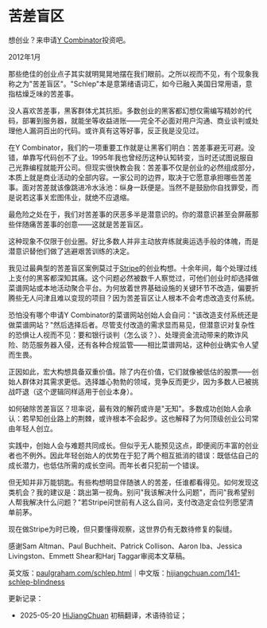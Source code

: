 


# 苦差盲区

想创业？来申请[Y Combinator](http://ycombinator.com/apply.html)投资吧。

2012年1月

那些绝佳的创业点子其实就明晃晃地摆在我们眼前。之所以视而不见，有个现象我称之为"苦差盲区"。"Schlep"本是意第绪语词汇，如今已融入美国日常用语，意指枯燥乏味的苦差事。

没人喜欢苦差事，黑客群体尤其抗拒。多数创业的黑客都幻想仅需编写精妙的代码，部署到服务器，就能坐等收益进账——完全不必面对用户沟通、商业谈判或处理他人漏洞百出的代码。或许真有这等好事，反正我是没见过。

在Y Combinator，我们的一项重要工作就是让黑客们明白：苦差事避无可避。没错，单靠写代码创不了业。1995年我也曾经历这种认知转变，当时还试图说服自己光靠编程就能开公司。但现实很快教会我：苦差事不仅是创业的必然组成部分，本质上就是商业活动的全部内容。一家公司的边界，取决于它愿意承担哪些苦差事。面对苦差就该像跳进冷水泳池：纵身一跃便是。当然不是鼓励你自找罪受，而是说若这事关宏图伟业，就绝不应退缩。

最危险之处在于，我们对苦差事的厌恶多半是潜意识的。你的潜意识甚至会屏蔽那些伴随痛苦差事的创意——这就是苦差盲区。

这种现象不仅限于创业圈。好比多数人并非主动放弃练就奥运选手般的体魄，而是潜意识替他们做了逃避艰苦训练的决定。

我见过最典型的苦差盲区案例莫过于[Stripe](http://stripe.com)的创业构想。十余年间，每个处理过线上支付的黑客都深知其痛。这个问题必然被数千人察觉过，可他们创业时却选择做菜谱网站或本地活动聚合平台。为何放着世界基础设施的关键环节不改造，偏要折腾些无人问津且难以变现的项目？因为苦差盲区让人根本不会考虑改造支付系统。

恐怕没有哪个申请Y Combinator的菜谱网站创始人会自问："该改造支付系统还是做菜谱网站？"然后选择后者。尽管支付改造的需求显而易见，但潜意识对复杂性的恐惧让人视而不见：要和银行谈判（怎么谈？）、处理资金流动带来的欺诈风险、防范服务器入侵，还有各种合规监管——相比菜谱网站，这种创业确实令人望而生畏。

正因如此，宏大构想具备双重价值。除了内在价值，它们就像被低估的股票——创始人群体对其需求更低。选择雄心勃勃的领域，竞争反而更少，因为多数人已被挑战吓退（这个逻辑同样适用于创业本身）。

如何破除苦差盲区？坦率说，最有效的解药或许是"无知"。多数成功创始人会承认：若早知创业路上的荆棘，或许根本不会起步。这也解释了为何顶级创业公司常由年轻人创立。

实践中，创始人会与难题共同成长。但似乎无人能预见这点，即便阅历丰富的创业者也不例外。因此年轻创始人的优势在于犯了两个相互抵消的错误：既低估自己的成长潜力，也低估所需的成长空间。而年长者只犯前一个错误。

但无知并非万能钥匙。有些构想明显伴随骇人的苦差，任谁都看得见。如何发现这类机会？我的建议是：跳出第一视角。别问"我该解决什么问题"，而问"我希望别人帮我解决什么问题？"若Stripe问世前有人这么自问，支付改造定会位列愿望清单前茅。

现在做Stripe为时已晚，但只要懂得观察，这世界仍有无数待修复的裂缝。

感谢Sam Altman、Paul Buchheit、Patrick Collison、Aaron Iba、Jessica Livingston、Emmett Shear和Harj Taggar审阅本文草稿。

英文版：[paulgraham.com/schlep.html](https://paulgraham.com/schlep.html)｜中文版：[hijiangchuan.com/141-schlep-blindness](https://hijiangchuan.com/141-schlep-blindness)



更新记录：
- 2025-05-20 [HiJiangChuan](https://hijiangchuan.com) 初稿翻译，术语待验证；
